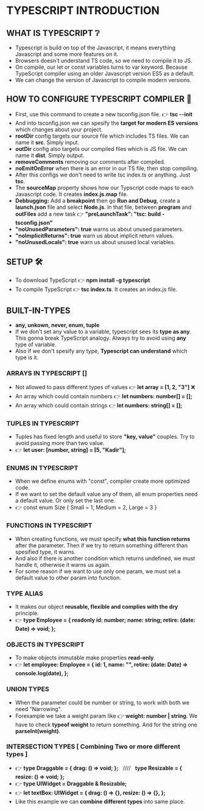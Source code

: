 # **TYPESCRIPT INTRODUCTION**

## **WHAT IS TYPESCRIPT ❔**

- Typescript is build on top of the Javascript, it means everything Javascript and some more features on it.
- Browsers doesn't understand TS code, so we need to compile it to JS.
- On compile, our let or const variables turns to var keyword. Because TypeScript compiler using an older Javascript version ES5 as a default.
- We can change the version of Javascript to compile modern versions.

## **HOW TO CONFIGURE TYPESCRIPT COMPILER 🧰**

- First, use this command to create a new tsconfig.json file. 👉 **tsc --init**
- And into tsconfig.json we can spesify the **target for modern ES versions** which changes about your project.
- **rootDir** config targets our source file which includes TS files. We can name it **src**. Simply input.
- **outDir** config also targets our compiled files which is JS file. We can name it **dist**. Simply output.
- **removeComments** removing our comments after compiled.
- **noEmitOnError** when there is an error in our TS file, then stop compiling.
- After this configs we don't need to write tsc index.ts or anything. Just **tsc**.
- The **sourceMap** property shows how our Typscript code maps to each Javascript code. It creates **index.js.map** file.
- **Debbugging:** Add a **breakpoint** then go **Run and Debug**, create a **launch.json** file and select **Node.js**. In that file, between **program** and **outFiles** add a new task 👉 **"preLaunchTask": "tsc: build - tsconfig.json"**
- **"noUnusedParameters": true** warns us about unused parameters.
- **"noImplicitReturns": true** warn us about implicit return values.
- **"noUnusedLocals": true** warn us about unused local variables.

## **SETUP 🛠**

- To download TypeScript 👉 **npm install -g typescript**
- To compile TypeScript 👉 **tsc index.ts**. It creates an index.js file.

## **BUILT-IN-TYPES**

- **any, unkown, never, enum, tuple**
- If we don't set any value to a variable, typescript sees its **type as any**. This gonna break TypeScript analogy. Always try to avoid using **any** type of variable.
- Also if we don't spesify any type, **Typescript can understand** which type is it.

### **ARRAYS IN TYPESCRIPT []**

- Not allowed to pass different types of values 👉 **let array = [1, 2, "3"]** ❌
- An array which could contain numbers 👉 **let numbers: number[] = [];**
- An array which could contain strings 👉 **let numbers: string[] = [];**

### **TUPLES IN TYPESCRIPT**

- Tuples has fixed length and useful to store **"key, value"** couples. Try to avoid passing more than two value.
- 👉 **let user: [number, string] = [5, "Kadir"];**

### **ENUMS IN TYPESCRIPT**

- When we define enums with "const", compiler create more optimized code.
- If we want to set the default value any of them, all enum properties need a default value. Or only set the last one.
- 👉 const enum Size { Small = 1, Medium = 2, Large = 3 }

### **FUNCTIONS IN TYPESCRIPT**

- When creating functions, we must specify **what this function returns** after the parameter. Then if we try to return something different than spesified type, it warns.
- And also if there is another condition which returns undefined, we must handle it, otherwise it warns us again.
- For some reason if we want to use only one param, we must set a default value to other param into function.

### **TYPE ALIAS**

- It makes our object **reusable, flexible and complies with the dry** principle.
- 👉 **type Employee = { readonly id: number; name: string; retire: (date: Date) => void; };**

### **OBJECTS IN TYPESCRIPT**

- To make objects immutable make properties **read-only**.
- 👉 **let employee: Employee = { id: 1, name: "", retire: (date: Date) => console.log(date), };**

### **UNION TYPES**

- When the parameter could be number or string, to work with both we need "Narrowing".
- Forexample we take a weight param like 👉 **weight: number | string**. We have to check **typeof weight** to return something. And for the string one **parseInt(weight)**.

### **INTERSECTION TYPES** [ Combining Two or more different types ]

- 👉 **type Draggable = { drag: () => void; };** &nbsp; //// &nbsp; **type Resizable = { resize: () => void; };**
- 👉 **type UIWidget = Draggable & Resizable;**
- 👉 **let textBox: UIWidget = { drag: () => {}, resize: () => {}, };**
- Like this example we can **combine different types** into same place.
